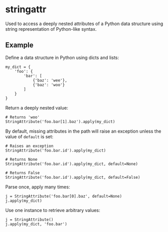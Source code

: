 stringattr
==========

Used to access a deeply nested attributes of a Python data structure
using string representation of Python-like syntax.

Example
-------

Define a data structure in Python using dicts and lists:

    my_dict = {
        'foo': {
            'bar': [
                {'baz': 'wee'},
                {'baz': 'woo'}
            ]
        }
    }

Return a deeply nested value:

    # Returns 'woo'
    StringAttribute('foo.bar[1].baz').apply(my_dict)

By default, missing attributes in the path will raise an exception
unless the value of `default` is set:

    # Raises an exception
    StringAttribute('foo.bar.id').apply(my_dict)

    # Returns None
    StringAttribute('foo.bar.id').apply(my_dict, default=None)

    # Returns False
    StringAttribute('foo.bar.id').apply(my_dict, default=False)

Parse once, apply many times:

    j = StringAttribute('foo.bar[0].baz', default=None)
    j.apply(my_dict)

Use one instance to retrieve arbitrary values:

    j = StringAttribute()
    j.apply(my_dict, 'foo.bar')
